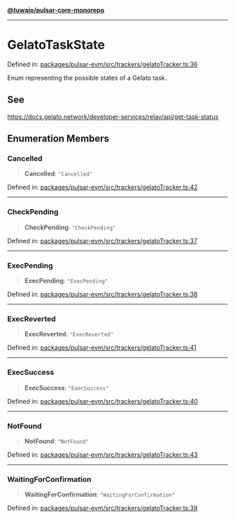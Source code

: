 [**@tuwaio/pulsar-core-monorepo**](../../../README.md)

***

# GelatoTaskState

Defined in: [packages/pulsar-evm/src/trackers/gelatoTracker.ts:36](https://github.com/TuwaIO/pulsar-core/blob/86c8fdb539eb00427d06ed808054f92cd1a1cac1/packages/pulsar-evm/src/trackers/gelatoTracker.ts#L36)

Enum representing the possible states of a Gelato task.

## See

https://docs.gelato.network/developer-services/relay/api/get-task-status

## Enumeration Members

### Cancelled

> **Cancelled**: `"Cancelled"`

Defined in: [packages/pulsar-evm/src/trackers/gelatoTracker.ts:42](https://github.com/TuwaIO/pulsar-core/blob/86c8fdb539eb00427d06ed808054f92cd1a1cac1/packages/pulsar-evm/src/trackers/gelatoTracker.ts#L42)

***

### CheckPending

> **CheckPending**: `"CheckPending"`

Defined in: [packages/pulsar-evm/src/trackers/gelatoTracker.ts:37](https://github.com/TuwaIO/pulsar-core/blob/86c8fdb539eb00427d06ed808054f92cd1a1cac1/packages/pulsar-evm/src/trackers/gelatoTracker.ts#L37)

***

### ExecPending

> **ExecPending**: `"ExecPending"`

Defined in: [packages/pulsar-evm/src/trackers/gelatoTracker.ts:38](https://github.com/TuwaIO/pulsar-core/blob/86c8fdb539eb00427d06ed808054f92cd1a1cac1/packages/pulsar-evm/src/trackers/gelatoTracker.ts#L38)

***

### ExecReverted

> **ExecReverted**: `"ExecReverted"`

Defined in: [packages/pulsar-evm/src/trackers/gelatoTracker.ts:41](https://github.com/TuwaIO/pulsar-core/blob/86c8fdb539eb00427d06ed808054f92cd1a1cac1/packages/pulsar-evm/src/trackers/gelatoTracker.ts#L41)

***

### ExecSuccess

> **ExecSuccess**: `"ExecSuccess"`

Defined in: [packages/pulsar-evm/src/trackers/gelatoTracker.ts:40](https://github.com/TuwaIO/pulsar-core/blob/86c8fdb539eb00427d06ed808054f92cd1a1cac1/packages/pulsar-evm/src/trackers/gelatoTracker.ts#L40)

***

### NotFound

> **NotFound**: `"NotFound"`

Defined in: [packages/pulsar-evm/src/trackers/gelatoTracker.ts:43](https://github.com/TuwaIO/pulsar-core/blob/86c8fdb539eb00427d06ed808054f92cd1a1cac1/packages/pulsar-evm/src/trackers/gelatoTracker.ts#L43)

***

### WaitingForConfirmation

> **WaitingForConfirmation**: `"WaitingForConfirmation"`

Defined in: [packages/pulsar-evm/src/trackers/gelatoTracker.ts:39](https://github.com/TuwaIO/pulsar-core/blob/86c8fdb539eb00427d06ed808054f92cd1a1cac1/packages/pulsar-evm/src/trackers/gelatoTracker.ts#L39)
